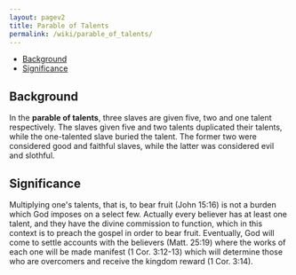 ```yaml
---
layout: pagev2
title: Parable of Talents
permalink: /wiki/parable_of_talents/
---
```

- [Background](#background)
- [Significance](#significance)

## Background

In the **parable of talents**, three slaves are given five, two and one talent respectively. The slaves given five and two talents duplicated their talents, while the one-talented slave buried the talent. The former two were considered good and faithful slaves, while the latter was considered evil and slothful.

## Significance

Multiplying one's talents, that is, to bear fruit (John 15:16) is not a burden which God imposes on a select few. Actually every believer has at least one talent, and they have the divine commission to function, which in this context is to preach the gospel in order to bear fruit. Eventually, God will come to settle accounts with the believers (Matt. 25:19) where the works of each one will be made manifest (1 Cor. 3:12-13) which will determine those who are overcomers and receive the kingdom reward (1 Cor. 3:14).